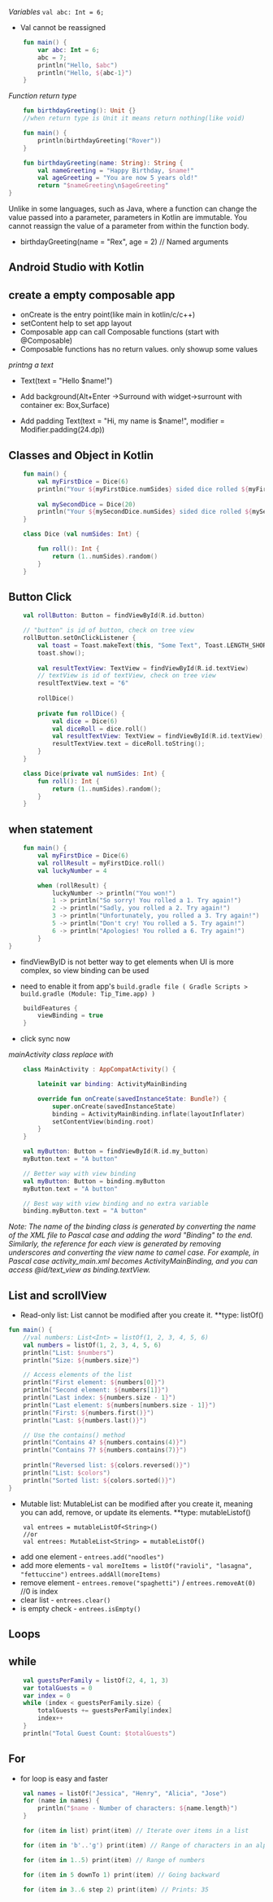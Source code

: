 *Variables*
`val abc: Int = 6;`

- Val cannot be reassigned


```kotlin
    fun main() {
        var abc: Int = 6;
        abc = 7;
        println("Hello, $abc")
        println("Hello, ${abc-1}")
    }
```
*Function return type*
```kotlin
    fun birthdayGreeting(): Unit {} 
    //when return type is Unit it means return nothing(like void)
```

```kotlin
    fun main() {
        println(birthdayGreeting("Rover"))
    }

    fun birthdayGreeting(name: String): String {
        val nameGreeting = "Happy Birthday, $name!"
        val ageGreeting = "You are now 5 years old!"
        return "$nameGreeting\n$ageGreeting"
}
```

Unlike in some languages, such as Java, where a function can change the value passed into a parameter, parameters in Kotlin are immutable. You cannot reassign the value of a parameter from within the function body.

- birthdayGreeting(name = "Rex", age = 2) // Named arguments

Android Studio with Kotlin
--------------------------

create a empty composable app
-----------------------------
- onCreate is the entry point(like main in kotlin/c/c++)
- setContent help to set app layout
- Composable app can call Composable functions (start with @Composable)
- Composable functions has no return values. only showup some values

*printng a text* 
- Text(text = "Hello $name!")

- Add background(Alt+Enter ->Surround with widget->surrount with container ex: Box,Surface)

- Add padding Text(text = "Hi, my name is $name!", modifier = Modifier.padding(24.dp))

Classes and Object in Kotlin
----------------------------

```kotlin
    fun main() {
        val myFirstDice = Dice(6)
        println("Your ${myFirstDice.numSides} sided dice rolled ${myFirstDice.roll()}!")
        
        val mySecondDice = Dice(20)
        println("Your ${mySecondDice.numSides} sided dice rolled ${mySecondDice.roll()}!")
    }

    class Dice (val numSides: Int) {

        fun roll(): Int {
            return (1..numSides).random()
        }
    }
```

Button Click
------------

```kotlin
    val rollButton: Button = findViewById(R.id.button)

    // "button" is id of button, check on tree view
    rollButton.setOnClickListener {
        val toast = Toast.makeText(this, "Some Text", Toast.LENGTH_SHORT)
        toast.show();
                
        val resultTextView: TextView = findViewById(R.id.textView)
        // textView is id of textView, check on tree view
        resultTextView.text = "6"
        
        rollDice()
        
        private fun rollDice() {
            val dice = Dice(6)
            val diceRoll = dice.roll()
            val resultTextView: TextView = findViewById(R.id.textView);
            resultTextView.text = diceRoll.toString();
        }
    }

    class Dice(private val numSides: Int) {
        fun roll(): Int {
            return (1..numSides).random();
        }
    }
```

when statement
--------------

```kotlin
    fun main() {
        val myFirstDice = Dice(6)
        val rollResult = myFirstDice.roll()
        val luckyNumber = 4

        when (rollResult) {
            luckyNumber -> println("You won!")
            1 -> println("So sorry! You rolled a 1. Try again!")
            2 -> println("Sadly, you rolled a 2. Try again!")
            3 -> println("Unfortunately, you rolled a 3. Try again!")
            5 -> println("Don't cry! You rolled a 5. Try again!")
            6 -> println("Apologies! You rolled a 6. Try again!")
        }
}
```

- findViewByID is not better way to get elements when UI is more complex,
so view binding can be used

- need to enable it from app's `build.gradle file ( Gradle Scripts > build.gradle (Module: Tip_Time.app) )`

```kotlin
    buildFeatures {
        viewBinding = true
    }
```

- click sync now

*mainActivity class replace with*

```kotlin
    class MainActivity : AppCompatActivity() {

        lateinit var binding: ActivityMainBinding

        override fun onCreate(savedInstanceState: Bundle?) {
            super.onCreate(savedInstanceState)
            binding = ActivityMainBinding.inflate(layoutInflater)
            setContentView(binding.root)
        }
    }

    val myButton: Button = findViewById(R.id.my_button)
    myButton.text = "A button"

    // Better way with view binding
    val myButton: Button = binding.myButton
    myButton.text = "A button"

    // Best way with view binding and no extra variable
    binding.myButton.text = "A button"
```

*Note: The name of the binding class is generated by converting the name of the XML file to Pascal case and adding the word "Binding" to the end. Similarly, the reference for each view is generated by removing underscores and converting the view name to camel case. For example, in Pascal case activity_main.xml becomes ActivityMainBinding, and you can access @id/text_view as binding.textView.*

List and scrollView
-------------------

- Read-only list: List cannot be modified after you create it.
**type: listOf()

```kotlin
fun main() {
    //val numbers: List<Int> = listOf(1, 2, 3, 4, 5, 6)
    val numbers = listOf(1, 2, 3, 4, 5, 6)
    println("List: $numbers")
    println("Size: ${numbers.size}")

    // Access elements of the list
    println("First element: ${numbers[0]}")
    println("Second element: ${numbers[1]}")
    println("Last index: ${numbers.size - 1}")
    println("Last element: ${numbers[numbers.size - 1]}")
    println("First: ${numbers.first()}")
    println("Last: ${numbers.last()}")

    // Use the contains() method
    println("Contains 4? ${numbers.contains(4)}")
    println("Contains 7? ${numbers.contains(7)}")
    
    println("Reversed list: ${colors.reversed()}")
    println("List: $colors")
    println("Sorted list: ${colors.sorted()}")
}
```
- Mutable list: MutableList can be modified after you create it, meaning you can add, remove, or update its elements.
**type: mutableListof()

```
    val entrees = mutableListOf<String>()
    //or
    val entrees: MutableList<String> = mutableListOf()
```

- add one element - `entrees.add("noodles")`
- add more elements -  `val moreItems = listOf("ravioli", "lasagna", "fettuccine")`
			           `entrees.addAll(moreItems)`			
- remove element - `entrees.remove("spaghetti")` / `entrees.removeAt(0)` //0 is index
- clear list - `entrees.clear()`
- is empty check - `entrees.isEmpty()`

Loops
-----
while
-----
```kotlin
    val guestsPerFamily = listOf(2, 4, 1, 3)
    var totalGuests = 0
    var index = 0
    while (index < guestsPerFamily.size) {
        totalGuests += guestsPerFamily[index]
        index++
    }
    println("Total Guest Count: $totalGuests")
```
For
---
- for loop is easy and faster

```kotlin
    val names = listOf("Jessica", "Henry", "Alicia", "Jose")
    for (name in names) {
        println("$name - Number of characters: ${name.length}")
    }

    for (item in list) print(item) // Iterate over items in a list

    for (item in 'b'..'g') print(item) // Range of characters in an alphabet

    for (item in 1..5) print(item) // Range of numbers

    for (item in 5 downTo 1) print(item) // Going backward

    for (item in 3..6 step 2) print(item) // Prints: 35
```

















